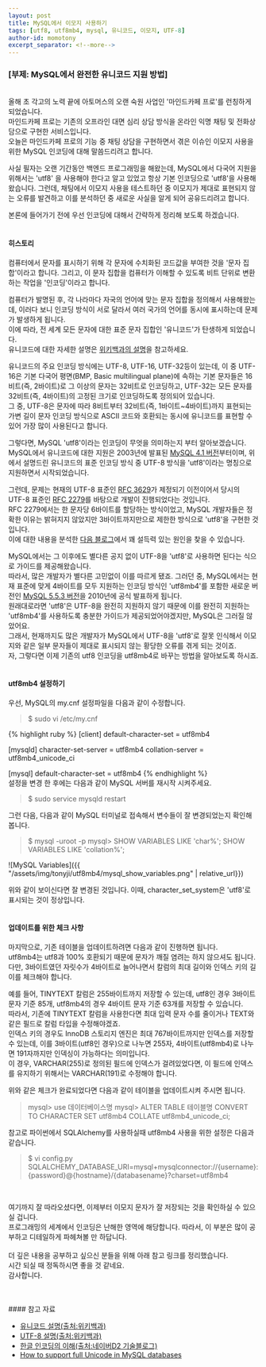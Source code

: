 ```yaml
---
layout: post
title: MySQL에서 이모지 사용하기
tags: [utf8, utf8mb4, mysql, 유니코드, 이모지, UTF-8]
author-id: momotony
excerpt_separator: <!--more-->
---
```


### [부제: MySQL에서 완전한 유니코드 지원 방법]

<br>
올해 초 각고의 노력 끝에 아토머스의 오랜 숙원 사업인 '마인드카페 프로'를 런칭하게 되었습니다.<br>
마인드카페 프로는 기존의 오프라인 대면 심리 상담 방식을 온라인 익명 채팅 및 전화상담으로 구현한 서비스입니다.<br>
오늘은 마인드카페 프로의 기능 중 채팅 상담을 구현하면서 겪은 이슈인 이모지 사용을 위한 MySQL 인코딩에 대해 말씀드리려고 합니다.
<!--more-->

사실 필자는 오랜 기간동안 백엔드 프로그래밍을 해왔는데, MySQL에서 다국어 지원을 위해서는 'utf8' 을 사용해야 한다고 알고 있었고 항상 기본 인코딩으로 'utf8'을 사용해 왔습니다. 그런데, 채팅에서 이모지 사용을 테스트하던 중 이모지가 제대로 표현되지 않는 오류를 발견하고 이를 분석하던 중 새로운 사실을 알게 되어 공유드리려고 합니다.<br>

본론에 들어가기 전에 우선 인코딩에 대해서 간략하게 정리해 보도록 하겠습니다.
<br><br>

#### 히스토리

컴퓨터에서 문자를 표시하기 위해 각 문자에 수치화된 코드값을 부여한 것을 '문자 집합'이라고 합니다.
그리고, 이 문자 집합을 컴퓨터가 이해할 수 있도록 비트 단위로 변환하는 작업을 '인코딩'이라고 합니다.

컴퓨터가 발명된 후, 각 나라마다 자국의 언어에 맞는 문자 집합을 정의해서 사용해왔는데, 이러다 보니 인코딩 방식이 서로 달라서 여러 국가의 언어를 동시에 표시하는데 문제가 발생하게 됩니다.
<br>이에 따라, 전 세계 모든 문자에 대한 표준 문자 집합인 '유니코드'가 탄생하게 되었습니다. <br>유니코드에 대한 자세한 설명은 <a href="https://ko.wikipedia.org/wiki/%EC%9C%A0%EB%8B%88%EC%BD%94%EB%93%9C">위키백과의 설명</a>을 참고하세요.<br>

유니코드의 주요 인코딩 방식에는 UTF-8, UTF-16, UTF-32등이 있는데, 이 중 UTF-16은 기본 다국어 평면(BMP, Basic multilingual plane)에 속하는 기본 문자들은 16비트(즉, 2바이트)로 그 이상의 문자는 32비트로 인코딩하고, UTF-32는 모든 문자를 32비트(즉, 4바이트)의 고정된 크기로 인코딩하도록 정의되어 있습니다. <br>
그 중, UTF-8은 문자에 따라 8비트부터 32비트(즉, 1바이트~4바이트)까지 표현되는 가변 길이 문자 인코딩 방식으로 ASCII 코드와 호환되는 동시에 유니코드를 표현할 수 있어 가장 많이 사용된다고 합니다.<br>

그렇다면, MySQL 'utf8'이라는 인코딩이 무엇을 의미하는지 부터 알아보겠습니다.<br>
MySQL에서 유니코드에 대한 지원은 2003년에 발표된 <a href="http://mysql.localhost.net.ar/doc/refman/4.1/en/news-4-1-0.html">MySQL 4.1 버전</a>부터이며, 위에서 설명드린 유니코드의 표준 인코딩 방식 중 UTF-8 방식을 'utf8'이라는 명칭으로 지원하면서 시작되었습니다.<br>

그런데, 문제는 현재의 UTF-8 표준인 <a href="https://tools.ietf.org/html/rfc3629">RFC 3629</a>가 제정되기 이전이어서 당시의 UTF-8 표준인 <a href="https://www.ietf.org/rfc/rfc2279.txt">RFC 2279</a>를 바탕으로 개발이 진행되었다는 것입니다. <br>
RFC 2279에서는 한 문자당 6바이트를 할당하는 방식이었고, MySQL 개발자들은 정확한 이유는 밝혀지지 않았지만 3바이트까지만으로 제한한 방식으로 'utf8'을 구현한 것 입니다. <br>
이에 대한 내용을 분석한 <a href="https://medium.com/@adamhooper/in-mysql-never-use-utf8-use-utf8mb4-11761243e434">다음 블로그</a>에서 꽤 설득력 있는 원인을 찾을 수 있습니다.

MySQL에서는 그 이후에도 별다른 공지 없이 UTF-8을 'utf8'로 사용하면 된다는 식으로 가이드를 제공해왔습니다. <br>
따라서, 많은 개발자가 별다른 고민없이 이를 따르게 됐죠. 그러던 중, MySQL에서는 현재 표준에 맞게 4바이트를 모두 지원하는 인코딩 방식인 'utf8mb4'를 포함한 새로운 버전인 <a href="https://dev.mysql.com/doc/relnotes/mysql/5.5/en/news-5-5-3.html">MySQL 5.5.3 버전</a>을 2010년에 공식 발표하게 됩니다.<br>
원래대로라면 'utf8'은 UTF-8을 완전히 지원하지 않기 때문에 이를 완전히 지원하는 'utf8mb4'를 사용하도록 충분한 가이드가 제공되었어야겠지만, MySQL은 그러질 않았어요.<br>
그래서, 현재까지도 많은 개발자가 MySQL에서 UTF-8을 'utf8'로 잘못 인식해서 이모지와 같은 일부 문자들이 제대로 표시되지 않는 황당한 오류를 겪게 되는 것이죠. <br>
자, 그렇다면 이제 기존의 utf8 인코딩을 utf8mb4로 바꾸는 방법을 알아보도록 하시죠.
<br><br>

#### utf8mb4 설정하기

우선, MySQL의 my.cnf 설정파일을 다음과 같이 수정합니다.
 
 > $ sudo vi /etc/my.cnf

{% highlight ruby %}
   [client]
   default-character-set = utf8mb4
 
   [mysqld]
   character-set-server = utf8mb4
   collation-server = utf8mb4_unicode_ci
 
   [mysql]
   default-character-set = utf8mb4
{% endhighlight %}
<br>
설정을 변경 한 후에는 다음과 같이 MySQL 서버를 재시작 시켜주세요.
> $ sudo service mysqld restart

그런 다음, 다음과 같이 MySQL 터미널로 접속해서 변수들이 잘 변경되었는지 확인해 봅니다. 
> $ mysql -uroot -p
> mysql> SHOW VARIABLES LIKE 'char%'; SHOW VARIABLES LIKE 'collation%';

![MySQL Variables]({{ "/assets/img/tonyji/utf8mb4/mysql_show_variables.png" | relative_url}})

위와 같이 보이신다면 잘 변경된 것입니다. 이때, character_set_system은 'utf8'로 표시되는 것이 정상입니다.
<br><br>

#### 업데이트를 위한 체크 사항
마지막으로, 기존 테이블을 업데이트하려면 다음과 같이 진행하면 됩니다.<br>
utf8mb4는 utf8과 100% 호환되기 때문에 문자가 깨질 염려는 하지 않으셔도 됩니다. <br>
다만, 3바이트였던 자릿수가 4바이트로 늘어나면서 칼럼의 최대 길이와 인덱스 키의 길이를 체크해야 합니다.<br>

예를 들어, TINYTEXT 칼럼은 255바이트까지 저장할 수 있는데,  utf8인 경우 3바이트 문자 기준 85개, utf8mb4의 경우 4바이트 문자 기준 63개를 저장할 수 있습니다.<br>
따라서, 기존에 TINYTEXT 칼럼을 사용한다면 최대 입력 문자 수를 줄이거나 TEXT와 같은 필드로 칼럼 타입을 수정해야겠죠. <br>
인덱스 키의 경우도 InnoDB 스토리지 엔진은 최대 767바이트까지만 인덱스를 저장할 수 있는데, 이를 3바이트(utf8인 경우)으로 나누면 255자, 4바이트(utf8mb4)로 나누면 191자까지만 인덱싱이 가능하다는 의미입니다. <br>
이 경우, VARCHAR(255)로 정의된 필드에 인덱스가 걸려있었다면, 이 필드에 인덱스를 유지하기 위해서는 VARCHAR(191)로 수정해야 합니다. <br>

위와 같은 체크가 완료되었다면 다음과 같이 테이블을 업데이트시켜 주시면 됩니다.<br>

> mysql> use 데이터베이스명
> mysql> ALTER TABLE 테이블명 CONVERT TO CHARACTER SET utf8mb4 COLLATE utf8mb4_unicode_ci;

참고로 파이썬에서 SQLAlchemy를 사용하실때 utf8mb4 사용을 위한 설정은 다음과 같습니다.<br>

> $ vi config.py
> SQLALCHEMY_DATABASE_URI=mysql+mysqlconnector://{username}:{password}@{hostname}/{databasename}?charset=utf8mb4

<br>

여기까지 잘 따라오셨다면, 이제부터 이모지 문자가 잘 저장되는 것을 확인하실 수 있으실 겁니다.<br>
프로그래밍의 세계에서 인코딩은 난해한 영역에 해당합니다. 따라서, 이 부분은 많이 공부하고 디테일하게 파헤쳐볼 만 하답니다.<br><br>
더 깊은 내용을 공부하고 싶으신 분들을 위해 아래 참고 링크를 정리했습니다.<br>
시간 되실 때 정독하시면 좋을 것 같네요.<br>
감사합니다.<br>

<br>
<br>
#### 참고 자료

* <a href="https://en.wikipedia.org/wiki/Unicode">유니코드 설명(출처:위키백과)</a>
* <a href="https://en.wikipedia.org/wiki/UTF-8">UTF-8 설명(출처:위키백과)</a>
* <a href="https://d2.naver.com/helloworld/19187">한글 인코딩의 이해(출처:네이버D2 기술블로그)</a>
* <a href="https://mathiasbynens.be/notes/mysql-utf8mb4">How to support full Unicode in MySQL databases</a>
<br><br>
